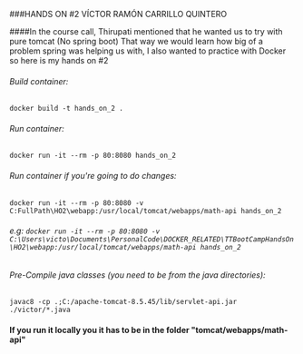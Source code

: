 ###HANDS ON #2 VÍCTOR RAMÓN CARRILLO QUINTERO

####In the course call, Thirupati mentioned that he wanted us to try with pure tomcat (No spring boot)
That way we would learn how big of a problem spring was helping us with, I also wanted to practice with Docker so here is my hands on #2

###### Build container:
`docker build -t hands_on_2 .`
###### Run container:
`docker run -it --rm -p 80:8080 hands_on_2`
###### Run container if you're going to do changes:
`docker run -it --rm -p 80:8080 -v C:FullPath\HO2\webapp:/usr/local/tomcat/webapps/math-api hands_on_2`
###### e.g: `docker run -it --rm -p 80:8080 -v C:\Users\victo\Documents\PersonalCode\DOCKER_RELATED\TTBootCampHandsOn\HO2\webapp:/usr/local/tomcat/webapps/math-api hands_on_2`
###### Pre-Compile java classes (you need to be from the java directories):
`javac8 -cp .;C:/apache-tomcat-8.5.45/lib/servlet-api.jar ./victor/*.java`

#### If you run it locally you it has to be in the folder "tomcat/webapps/math-api"